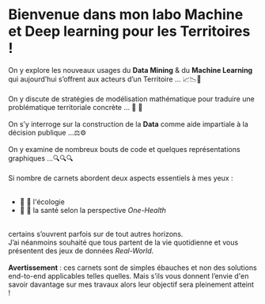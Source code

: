 # Bienvenue dans mon labo Machine et Deep learning pour les Territoires !  
On y explore les nouveaux usages du **Data Mining** & du **Machine Learning** qui aujourd’hui s’offrent aux acteurs d’un Territoire … 📈📉👀  
&nbsp;  
On y discute de stratégies de modélisation mathématique pour traduire une problématique territoriale concrète … 🔀 🔁  
&nbsp;  
On s’y interroge sur la construction de la **Data** comme aide impartiale à la décision publique …⚖️⚙️  
&nbsp;  
On y examine de nombreux bouts de code et quelques représentations graphiques …🔍🔍🔍  
&nbsp;  
Si nombre de carnets abordent deux aspects essentiels à mes yeux :  
&nbsp;  
- 🌱 :cherry_blossom: l'écologie  
- :pill: 🦆 la santé selon la perspective *One-Health*  
&nbsp;  

certains s’ouvrent parfois sur de tout autres horizons.  
J’ai néanmoins souhaité que tous partent de la vie quotidienne et vous présentent des jeux de données *Real-World*.  
&nbsp;  
**Avertissement** : 
ces carnets sont de simples ébauches et non des solutions end-to-end applicables telles quelles. 
Mais s’ils vous donnent l’envie d'en savoir davantage sur mes travaux alors leur objectif sera pleinement atteint !

<!---
design4data/design4data is a ✨ special ✨ repository because its `README.md` (this file) appears on your GitHub profile.
You can click the Preview link to take a look at your changes.
--->
